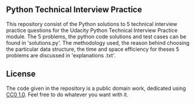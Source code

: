 ## Python Technical Interview Practice

This repository consist of the Python solutions to 5 technical interview practice questions for the Udacity Python Technical Interview Practice module. The 5 problems, the python code solutions and test cases can be found in 'solutions.py'. The methodology used, the reason behind choosing the particular data structure, the time and space efficiency for theses 5 problems are discussed in 'explanations .txt'.

## License

The code given in the repository is a public domain work, dedicated using [CC0 1.0](https://creativecommons.org/publicdomain/zero/1.0/). Feel free to do whatever you want with it.
